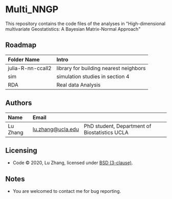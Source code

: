 # Multi_NNGP

This repository contains the code files of the analyses in "High-dimensional multivariate Geostatistics: A Bayesian Matrix-Normal Approach"

Roadmap
---------
|Folder Name |     Intro            |
|:------ |:----------- |
|julia-R-nn-ccall2| library for building nearest neighbors|
|sim| simulation studies in section 4|
|RDA| Real data Analysis |


Authors
---------
| Name   | Email       |              |
|:------ |:----------- | :----------- |
| Lu Zhang | lu.zhang@ucla.edu        | PhD student, Department of Biostatistics UCLA  |


Licensing
---------
* Code &copy; 2020, Lu Zhang, licensed under [BSD (3-clause)](https://opensource.org/licenses/BSD-3-Clause).

Notes
---------
* You are welcomed to contact me for bug reporting.
